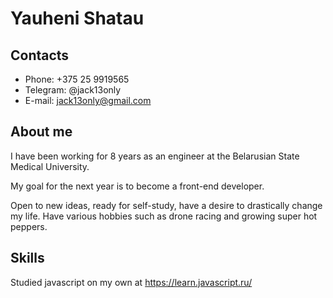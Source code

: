 # Yauheni Shatau

## Contacts

* Phone: +375 25 9919565
* Telegram: @jack13only
* E-mail: jack13only@gmail.com

## About me

I have been working for 8 years as an engineer at the Belarusian State Medical University.

My goal for the next year is to become a front-end developer.

Open to new ideas, ready for self-study, have a desire to drastically change my life. Have various hobbies such as drone racing and growing super hot peppers.

## Skills

Studied javascript on my own at https://learn.javascript.ru/ 



